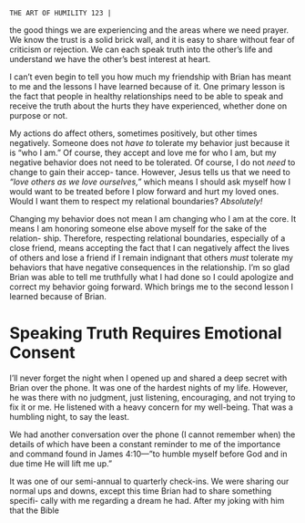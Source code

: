 ```
THE ART OF HUMILITY 123 |
```
the good things we are experiencing and the areas where we need prayer. We know
the trust is a solid brick wall, and it is easy to share without fear of criticism or
rejection. We can each speak truth into the other’s life and understand we have the
other’s best interest at heart.

I can’t even begin to tell you how much my friendship with Brian has meant
to me and the lessons I have learned because of it. One primary lesson is the
fact that people in healthy relationships need to be able to speak and receive the
truth about the hurts they have experienced, whether done on purpose or not.

My actions do affect others, sometimes positively, but other times negatively.
Someone does not _have to_ tolerate my behavior just because it is “who I am.”
Of course, they accept and love me for who I am, but my negative behavior does
not need to be tolerated. Of course, I do not _need_ to change to gain their accep-
tance. However, Jesus tells us that we need to _“love others as we love ourselves,”_
which means I should ask myself how I would want to be treated before I plow
forward and hurt my loved ones. Would I want them to respect my relational
boundaries? _Absolutely!_

Changing my behavior does not mean I am changing who I am at the core.
It means I am honoring someone else above myself for the sake of the relation-
ship. Therefore, respecting relational boundaries, especially of a close friend,
means accepting the fact that I can negatively affect the lives of others and lose
a friend if I remain indignant that others _must_ tolerate my behaviors that have
negative consequences in the relationship. I’m so glad Brian was able to tell me
truthfully what I had done so I could apologize and correct my behavior going
forward. Which brings me to the second lesson I learned because of Brian.

# Speaking Truth Requires Emotional Consent

I’ll never forget the night when I opened up and shared a deep secret with
Brian over the phone. It was one of the hardest nights of my life. However, he
was there with no judgment, just listening, encouraging, and not trying to fix it
or me. He listened with a heavy concern for my well-being. That was a humbling
night, to say the least.

We had another conversation over the phone (I cannot remember when)
the details of which have been a constant reminder to me of the importance and
command found in James 4:10—”to humble myself before God and in due time
He will lift me up.”

It was one of our semi-annual to quarterly check-ins. We were sharing our
normal ups and downs, except this time Brian had to share something specifi-
cally with me regarding a dream he had. After my joking with him that the Bible


